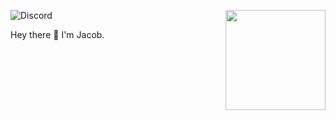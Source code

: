 <div>
<img src="https://c.tenor.com/BFo6znrIqYAAAAAj/kurisu-rainbow-kurisu.gif" width="160" align="right" />
  
![Discord](https://img.shields.io/badge/Discord-pesekjan%235182-informational?style=for-the-badge&logo=discord&color=7289da)


Hey there 👋
I'm Jacob.
  
